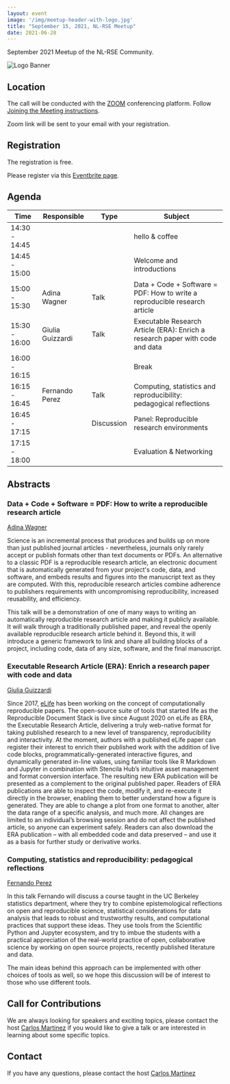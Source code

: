 ```yaml
---
layout: event
image: '/img/meetup-header-with-logo.jpg'
title: "September 15, 2021, NL-RSE Meetup"
date: 2021-06-28
---
```


September 2021 Meetup of the NL-RSE Community.
<!--break-->
![Logo Banner](/img/meetups/logo-banner.jpg)

## Location
The call will be conducted with the [ZOOM](https://zoom.us) conferencing platform. Follow [Joining the Meeting instructions](https://support.zoom.us/hc/en-us/articles/201362193-Joining-a-Meeting).

Zoom link will be sent to your email with your registration.

## Registration
The registration is free.

Please register via this [Eventbrite page](https://www.eventbrite.co.uk/e/nl-rse-meetup-september-15-2021-tickets-161442710493).

## Agenda

| Time | Responsible | Type | Subject |
| --- | ------------ | ---- | ------- |
| 14:30 - 14:45 | | | hello & coffee |
| 14:45 - 15:00	| | | Welcome and introductions |
| 15:00 - 15:30	| Adina Wagner  | Talk | Data + Code + Software = PDF: How to write a reproducible research article |
| 15:30 - 16:00	| Giulia Guizzardi | Talk | Executable Research Article (ERA): Enrich a research paper with code and data |
| 16:00 - 16:15 | | | Break |
| 16:15 - 16:45 | Fernando Perez | Talk | Computing, statistics and reproducibility: pedagogical reflections |
| 16:45 - 17:15 | | Discussion | Panel: Reproducible research environments |
| 17:15 - 18:00 | | | Evaluation & Networking |


## Abstracts

### Data + Code + Software = PDF: How to write a reproducible research article

[Adina Wagner](https://twitter.com/adinakrik?lang=en)

Science is an incremental process that produces and builds up on more than just published journal articles - nevertheless, journals only rarely accept or publish formats other than text documents or PDFs. An alternative to a classic PDF is a reproducible research article, an electronic document that is automatically generated from your project's code, data, and software, and embeds results and figures into the manuscript text as they are computed. With this, reproducible research articles combine adherence to publishers requirements with uncompromising reproducibility, increased reusability, and efficiency.

This talk will be a demonstration of one of many ways to writing an automatically reproducible research article and making it publicly available. It will walk through a traditionally published paper, and reveal the openly available reproducible research article behind it. Beyond this, it will introduce a generic framework to link and share all building blocks of a project, including code, data of any size, software, and the final manuscript.

### Executable Research Article (ERA): Enrich a research paper with code and data

[Giulia Guizzardi](https://twitter.com/GiuliaGuizza)

Since 2017, [eLife](https://twitter.com/elifeinnovation?lang=en) has been working on the concept of computationally reproducible papers. The open-source suite of tools that started life as the Reproducible Document Stack is live since August 2020 on eLife as ERA, the Executable Research Article, delivering a truly web-native format for taking published research to a new level of transparency, reproducibility and interactivity.
At the moment, authors with a published eLife paper can register their interest to enrich their published work with the addition of live code blocks, programmatically-generated interactive figures, and dynamically generated in-line values, using familiar tools like R Markdown and Jupyter in combination with Stencila Hub’s intuitive asset management and format conversion interface. The resulting new ERA publication will be presented as a complement to the original published paper.
Readers of ERA publications are able to inspect the code, modify it, and re-execute it directly in the browser, enabling them to better understand how a figure is generated. They are able to change a plot from one format to another, alter the data range of a specific analysis, and much more. All changes are limited to an individual’s browsing session and do not affect the published article, so anyone can experiment safely. Readers can also download the ERA publication – with all embedded code and data preserved – and use it as a basis for further study or derivative works.

### Computing, statistics and reproducibility: pedagogical reflections

[Fernando Perez](https://twitter.com/fperez_org?lang=en)

In this talk Fernando will discuss a course taught in the UC Berkeley statistics department, where they try to combine epistemological reflections on open and reproducible science, statistical considerations for data analysis that leads to robust and trustworthy results, and computational practices that support these ideas.  They use tools from the Scientific Python and Jupyter ecosystem, and try to imbue the students with a practical appreciation of the real-world practice of open, collaborative science by working on open source projects, recently published literature and data.  

The main ideas behind this approach can be implemented with other choices of tools as well, so we hope this discussion will be of interest to those who use different tools.

## Call for Contributions
We are always looking for speakers and exciting topics, please contact the host [Carlos Martinez](mailto:c.martinez@esciencecenter.nl) if you would like to give a talk or are interested in learning about some specific topics.

## Contact
If you have any questions, please contact the host [Carlos Martinez](mailto:c.martinez@esciencecenter.nl)
